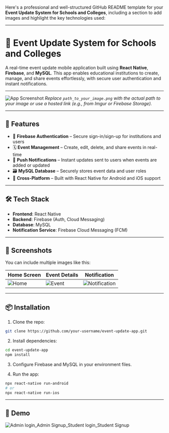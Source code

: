 Here's a professional and well-structured GitHub README template for your **Event Update System for Schools and Colleges**, including a section to add images and highlight the key technologies used:

---

# 📅 Event Update System for Schools and Colleges

A real-time event update mobile application built using **React Native**, **Firebase**, and **MySQL**. This app enables educational institutions to create, manage, and share events effortlessly, with secure user authentication and instant notifications.

---

![App Screenshot](path_to_your_image.png)
*Replace `path_to_your_image.png` with the actual path to your image or use a hosted link (e.g., from Imgur or Firebase Storage).*

---

## 🚀 Features

* 🔐 **Firebase Authentication** – Secure sign-in/sign-up for institutions and users
* 🗓️ **Event Management** – Create, edit, delete, and share events in real-time
* 📡 **Push Notifications** – Instant updates sent to users when events are added or updated
* 🗃️ **MySQL Database** – Securely stores event data and user roles
* 📱 **Cross-Platform** – Built with React Native for Android and iOS support

---

## 🛠️ Tech Stack

* **Frontend**: React Native
* **Backend**: Firebase (Auth, Cloud Messaging)
* **Database**: MySQL
* **Notification Service**: Firebase Cloud Messaging (FCM)

---

## 📸 Screenshots

You can include multiple images like this:

| Home Screen                     | Event Details                     | Notification                                    |
| ------------------------------- | --------------------------------- | ----------------------------------------------- |
| ![Home](path_to_home_image.png) | ![Event](path_to_event_image.png) | ![Notification](path_to_notification_image.png) |

---

## 📦 Installation

1. Clone the repo:

```bash
git clone https://github.com/your-username/event-update-app.git
```

2. Install dependencies:

```bash
cd event-update-app
npm install
```

3. Configure Firebase and MySQL in your environment files.

4. Run the app:

```bash
npx react-native run-android
# or
npx react-native run-ios
```

---

## 📲 Demo
![Admin login_Admin Signup_Student login_Student Signup](https://github.com/user-attachments/assets/635216d9-7850-4156-ba24-a675cf377eb0)


